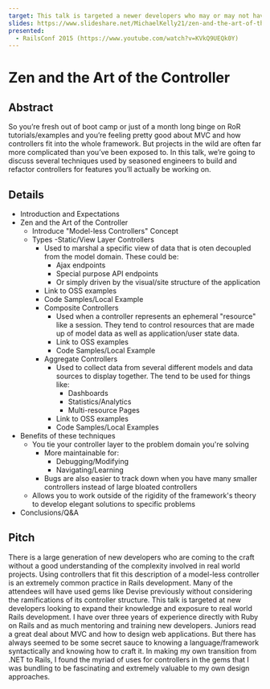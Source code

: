 ```yaml
---
target: This talk is targeted a newer developers who may or may not have seen their first production project.
slides: https://www.slideshare.net/MichaelKelly21/zen-and-the-art-of-the-controller-62823996
presented:
  - RailsConf 2015 (https://www.youtube.com/watch?v=KVkQ9UEQk0Y)
---
```


# Zen and the Art of the Controller

## Abstract

So you’re fresh out of boot camp or just of a month long binge on RoR tutorials/examples and you’re feeling pretty good about MVC and how controllers fit into the whole framework.  But projects in the wild are often far more complicated than you’ve been exposed to.  In this talk, we’re going to discuss several techniques used by seasoned engineers to build and refactor controllers for features you’ll actually be working on.

## Details

- Introduction and Expectations
- Zen and the Art of the Controller
  - Introduce "Model-less Controllers" Concept
  - Types
    -Static/View Layer Controllers
      - Used to marshal a specific view of data that is oten decoupled from the model domain. These could be:
        - Ajax endpoints
        - Special purpose API endpoints
        - Or simply driven by the visual/site structure of the application
      - Link to OSS examples
      - Code Samples/Local Example
    - Composite Controllers
      - Used when a controller represents an ephemeral "resource" like a session. They tend to control resources that are made up of model data as well as application/user state data.
      - Link to OSS examples
      - Code Samples/Local Example
    - Aggregate Controllers
      - Used to collect data from several different models and data sources to display together. The tend to be used for things like:
        - Dashboards
        - Statistics/Analytics
        - Multi-resource Pages
      - Link to OSS examples
      - Code Samples/Local Examples
- Benefits of these techniques
  - You tie your controller layer to the problem domain you're solving
    - More maintainable for:
      - Debugging/Modifying
      - Navigating/Learning
    - Bugs are also easier to track down when you have many smaller controllers instead of large bloated controllers
  - Allows you to work outside of the rigidity of the framework's theory to develop elegant solutions to specific problems
- Conclusions/Q&A

## Pitch

There is a large generation of new developers who are coming to the craft without a good understanding of the complexity involved in real world projects.  Using controllers that fit this description of a model-less controller is an extremely common practice in Rails development.  Many of the attendees will have used gems like Devise previously without considering the ramifications of its controller structure.  This talk is targeted at new developers looking to expand their knowledge and exposure to real world Rails development.  I have over three years of experience directly with Ruby on Rails and as much mentoring and training new developers.  Juniors read a great deal about MVC and how to design web applications.  But there has always seemed to be some secret sauce to knowing a language/framework syntactically and knowing how to craft it.  In making my own transition from .NET to Rails, I found the myriad of uses for controllers in the gems that I was bundling to be fascinating and extremely valuable to my own design approaches.

